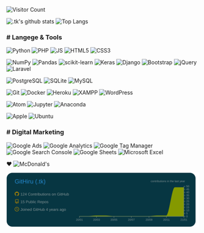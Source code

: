 <!--
### Hi there 👋
**GitHiru/GitHiru** is a ✨ _special_ ✨ repository because its `README.md` (this file) appears on your GitHub profile.
Here are some ideas to get you started:
 - 🔭 I’m currently working on ...
 - 🌱 I’m currently learning ...
 - 👯 I’m looking to collaborate on ...
 - 🤔 I’m looking for help with ...
 - 💬 Ask me about ...
 - 📫 How to reach me: ...
 - 😄 Pronouns: ...
 - ⚡ Fun fact: ...
-->

<!-- 👞 VISIT -->
<img src='https://profile-counter.glitch.me/Githiru/count.svg' alt='Visitor Count' width=20%>


<!-- 📊 INFO GRAPHIC -->
<!-- Cf.
https://github.com/anuraghazra/github-readme-stats 
-->
![.tk's github stats](https://github-readme-stats.vercel.app/api?username=GitHiru&show_icons=true&theme=solarized-dark&hide=issues,contribs)
![Top Langs](https://github-readme-stats.vercel.app/api/top-langs/?username=GitHiru&layout=compact&theme=solarized-dark&hide=html,css)

<!-- 
![.tk's trophy](https://github-profile-trophy.vercel.app/?username=GitHiru&theme=dark)
![.tk's chart1](https://raw.githubusercontent.com/GitHiru/GitHiru/main/profile-summary-card-output/solarized_dark/1-repos-per-language.svg)
![.tk's chart2](https://raw.githubusercontent.com/GitHiru/GitHiru/main/profile-summary-card-output/solarized_dark/2-most-commit-language.svg)
![.tk's wakatime stats](https://github-readme-stats.vercel.app/api/wakatime?username=GitHiru&layout=compact&theme=solarized-dark)
![Repo Card](https://github-readme-stats.vercel.app/api/pin/?username=anuraghazra&repo=github-readme-stats&theme=solarized-dark)
![Repo Card](https://github-readme-stats.vercel.app/api/pin/?username=anuraghazra&repo=github-readme-stats&theme=solarized-dark)
-->


<!-- 📛 BADGE -->
<!-- Cf.
https://shields.io/
https://simpleicons.org/
-->
### # Langege & Tools

![Python](https://img.shields.io/badge/-Python-3776AB.svg?logo=python&style=flat&color=2b2d2d&logoColor=3776AB)
![PHP](https://img.shields.io/badge/PHP-777BB4.svg?logo=php&style=flat&color=2b2d2d&logoColor=)
![JS](https://img.shields.io/badge/Javascript-276DC3.svg?logo=javascript&style=flat&color=2b2d2d&logoColor=)
![HTML5](https://img.shields.io/badge/-HTML5-E34F26.svg?logo=html5&style=flat&color=2b2d2d&logoColor=)
![CSS3](https://img.shields.io/badge/-CSS3-1572B6.svg?logo=css3&style=flat&color=2b2d2d&logoColor=1572B6)

![NumPy](https://img.shields.io/badge/-NumPy-013243.svg?logo=numpy&style=flat&color=2b2d2d&logoColor=013243)
![Pandas](https://img.shields.io/badge/-Pandas-150458.svg?logo=pandas&style=flat&color=2b2d2d&logoColor=150458)
![scikit-learn](https://img.shields.io/badge/-scikitlearn-F7931E.svg?logo=scikit-learn&style=flat&color=2b2d2d&logoColor=)
![Keras](https://img.shields.io/badge/-Keras-D00000.svg?logo=keras&style=flat&color=2b2d2d&logoColor=D00000)
![Django](https://img.shields.io/badge/-Django-092E20.svg?logo=django&style=flat&color=2b2d2d&logoColor=092E20)
![Bootstrap](https://img.shields.io/badge/-Bootstrap-563D7C.svg?logo=bootstrap&style=flat&color=2b2d2d&logoColor=)
![jQuery](https://img.shields.io/badge/-jQuery-0769AD.svg?logo=jquery&style=flat&color=2b2d2d&logoColor=0769AD)
![Laravel](https://img.shields.io/badge/-Laravel-FF2D20.svg?logo=laravel&style=flat&color=2b2d2d&logoColor=)

![PostgreSQL](https://img.shields.io/badge/-PostgreSQL-336791.svg?logo=postgresql&style=flat&color=2b2d2d&logoColor=336791)
![SQLite](https://img.shields.io/badge/-SQLite-003B57.svg?logo=sqlite&style=flat&color=2b2d2d&logoColor=003B57)
![MySQL](https://img.shields.io/badge/-MySQL-4479A1.svg?logo=mysql&style=flat&color=2b2d2d&logoColor=)

![Git](https://img.shields.io/badge/-Git-F05032.svg?logo=git&style=flat&color=2b2d2d&logoColor=)
![Docker](https://img.shields.io/badge/-Docker-EEE.svg?logo=docker&style=flat&color=2b2d2d&logoColor=)
![Heroku](https://img.shields.io/badge/-Heroku-563D7C.svg?logo=heroku&style=flat&color=2b2d2d&logoColor=563D7C)
![XAMPP](https://img.shields.io/badge/-XAMPP-FB7A24.svg?logo=xampp&style=flat&color=2b2d2d&logoColor=)
![WordPress](https://img.shields.io/badge/-WordPress-21759B.svg?logo=wordpress&style=flat&color=2b2d2d&logoColor=21759B)

![Atom](https://img.shields.io/badge/-Atom-66595C.svg?logo=atom&style=flat&color=2b2d2d&logoColor=66595C)
![Jupyter](https://img.shields.io/badge/-Jupyter%20lab-F37626.svg?logo=jupyter&style=flat&color=2b2d2d&logoColor=)
![Anaconda](https://img.shields.io/badge/-Anaconda-44A833.svg?logo=anaconda&style=flat&color=2b2d2d&logoColor=)

![Apple](https://img.shields.io/badge/-Macintosh-000000.svg?logo=apple&style=flat&color=2b2d2d&logoColor=)
![Ubuntu](https://img.shields.io/badge/-Ubuntu-6F52B5.svg?logo=ubuntu&style=flat&color=2b2d2d&logoColor=)

### # Digital Marketing

![Google Ads](https://img.shields.io/badge/-Google%20Ads-4285F4.svg?logo=google-ads&style=flat&color=2b2d2d&logoColor=)
![Google Analytics](https://img.shields.io/badge/-Google%20Analytics-E37400.svg?logo=google-analytics&style=flat&color=2b2d2d&logoColor=)
![Google Tag Manager](https://img.shields.io/badge/-Google%20Tag%20Manager-E37400.svg?logo=google-tag-manager&style=flat&color=2b2d2d&logoColor=E37400)
![Google Search Console](https://img.shields.io/badge/-Google%20Search%20Console-E37400.svg?logo=google-search-console&style=flat&color=2b2d2d&logoColor=)
![Google Sheets](https://img.shields.io/badge/-Google%20Sheets-E37400.svg?logo=google-sheets&style=flat&color=2b2d2d&logoColor=)
![Microsoft Excel](https://img.shields.io/badge/-Microsoft%20Excel-217346.svg?logo=microsoft-excel&style=flat&color=2b2d2d&logoColor=217346)

❤️ ![McDonald's](https://img.shields.io/badge/-McDonald's-FBC817.svg?logo=mcdonald's&style=flat&color=2b2d2d&logoColor=)


<!--Cf.  https://simpleicons.org/
![OpenCV](https://img.shields.io/badge/-OpenCV-5C3EE8.svg?logo=open-cv&style=flat&color=2b2d2d&logoColor=)
![TensorFlow](https://img.shields.io/badge/-TensorFlow-FF6F00.svg?logo=tensorflow&style=flat&color=2b2d2d&logoColor=)
![Ansible](https://img.shields.io/badge/-Ansible-EE0000.svg?logo=ansible&style=flat&color=2b2d2d&logoColor=)
![AWS](https://img.shields.io/badge/-Amazon%20AWS-232F3E.svg?logo=amazon-aws&style=flat&color=2b2d2d&logoColor=)
![Google](https://img.shields.io/badge/-Google%20Cloud-EEE.svg?logo=google-cloud&style=flat&color=2b2d2d&logoColor=)
![Nginx](https://img.shields.io/badge/-Nginx-bfcfcf.svg?logo=nginx&style=flat&color=2b2d2d&logoColor=)
![Apache](https://img.shields.io/badge/-Apache-D22128.svg?logo=apache&style=flat&color=2b2d2d&logoColor=)
![Raspberry](https://img.shields.io/badge/-Raspberry%20Pi-C51A4A.svg?logo=raspberry-pi&style=flat&logoColor=)
![GitHub](https://img.shields.io/badge/-GitHub-181717.svg?logo=github&style=flat&color=2b2d2d&logoColor=)
![Twitter](https://img.shields.io/badge/-Twitter-1DA1F2.svg?logo=twitter&style=flat&color=2b2d2d&logoColor=)
![Skype](https://img.shields.io/badge/-Skype-00AFF0.svg?logo=skype&style=flat&color=2b2d2d&logoColor=)
![Kaggle](https://img.shields.io/badge/-Kaggle-20BEFF.svg?logo=kaggle&style=flat&color=2b2d2d&logoColor=)
![Salseforce](https://img.shields.io/badge/-Salseforce-00A1E0.svg?logo=salseforce&style=flat&color=2b2d2d&logoColor=)
![Vim](https://img.shields.io/badge/-Vim-019733.svg?logo=vim&style=flat&color=2b2d2d&logoColor=)
-->

<!--
|||
|:-:|:-:|
|IDE|![Atom](https://img.shields.io/badge/-Atom-66595C.svg?logo=atom&style=flat&color=2b2d2d&logoColor=66595C) ![Jupyter](https://img.shields.io/badge/-Jupyter-F37626.svg?logo=jupyter&style=flat&color=2b2d2d&logoColor=) ![Anaconda](https://img.shields.io/badge/-Anaconda-44A833.svg?logo=anaconda&style=flat&color=2b2d2d&logoColor=)|
|OS|![Apple](https://img.shields.io/badge/-Macintosh-000000.svg?logo=apple&style=flat&color=2b2d2d&logoColor=) ![Ubuntu](https://img.shields.io/badge/-Ubuntu-6F52B5.svg?logo=ubuntu&style=flat&color=2b2d2d&logoColor=)|
-->


![.tk's graph](https://raw.githubusercontent.com/GitHiru/GitHiru/main/profile-summary-card-output/solarized_dark/0-profile-details.svg)

<!--
２０２０：活動実績
<img src="https://grass-graph.moshimo.works/images/GitHiru.png">
-->
